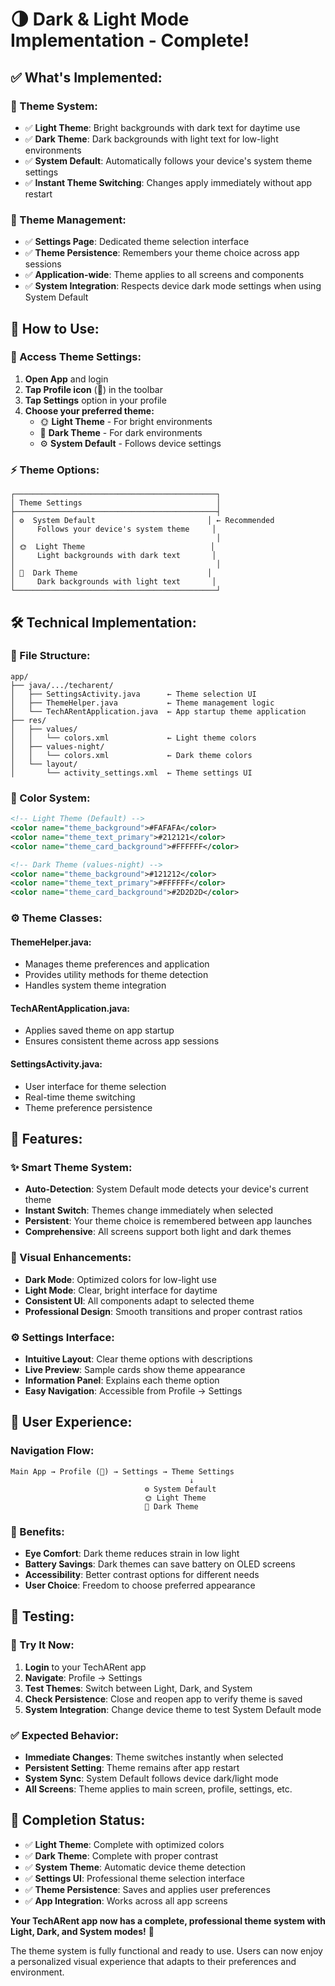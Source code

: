 # 🌗 Dark & Light Mode Implementation - Complete!

## ✅ **What's Implemented:**

### **🎨 Theme System:**
- ✅ **Light Theme**: Bright backgrounds with dark text for daytime use
- ✅ **Dark Theme**: Dark backgrounds with light text for low-light environments
- ✅ **System Default**: Automatically follows your device's system theme settings
- ✅ **Instant Theme Switching**: Changes apply immediately without app restart

### **📱 Theme Management:**
- ✅ **Settings Page**: Dedicated theme selection interface
- ✅ **Theme Persistence**: Remembers your theme choice across app sessions
- ✅ **Application-wide**: Theme applies to all screens and components
- ✅ **System Integration**: Respects device dark mode settings when using System Default

## 🎯 **How to Use:**

### **🔧 Access Theme Settings:**
1. **Open App** and login
2. **Tap Profile icon** (👤) in the toolbar
3. **Tap Settings** option in your profile
4. **Choose your preferred theme:**
   - 🌞 **Light Theme** - For bright environments
   - 🌙 **Dark Theme** - For dark environments  
   - ⚙️ **System Default** - Follows device settings

### **⚡ Theme Options:**

```
┌─────────────────────────────────────────────┐
│ Theme Settings                              │
├─────────────────────────────────────────────┤
│ ⚙️  System Default                         │ ← Recommended
│     Follows your device's system theme     │
│                                             │
│ 🌞  Light Theme                            │
│     Light backgrounds with dark text       │
│                                             │
│ 🌙  Dark Theme                             │
│     Dark backgrounds with light text       │
└─────────────────────────────────────────────┘
```

## 🛠️ **Technical Implementation:**

### **📂 File Structure:**
```
app/
├── java/.../techarent/
│   ├── SettingsActivity.java      ← Theme selection UI
│   ├── ThemeHelper.java           ← Theme management logic
│   └── TechARentApplication.java  ← App startup theme application
├── res/
│   ├── values/
│   │   └── colors.xml             ← Light theme colors
│   ├── values-night/
│   │   └── colors.xml             ← Dark theme colors
│   └── layout/
│       └── activity_settings.xml  ← Theme settings UI
```

### **🎨 Color System:**
```xml
<!-- Light Theme (Default) -->
<color name="theme_background">#FAFAFA</color>
<color name="theme_text_primary">#212121</color>
<color name="theme_card_background">#FFFFFF</color>

<!-- Dark Theme (values-night) -->
<color name="theme_background">#121212</color>
<color name="theme_text_primary">#FFFFFF</color>
<color name="theme_card_background">#2D2D2D</color>
```

### **⚙️ Theme Classes:**

#### **ThemeHelper.java:**
- Manages theme preferences and application
- Provides utility methods for theme detection
- Handles system theme integration

#### **TechARentApplication.java:**
- Applies saved theme on app startup
- Ensures consistent theme across app sessions

#### **SettingsActivity.java:**
- User interface for theme selection
- Real-time theme switching
- Theme preference persistence

## 🚀 **Features:**

### **✨ Smart Theme System:**
- **Auto-Detection**: System Default mode detects your device's current theme
- **Instant Switch**: Themes change immediately when selected
- **Persistent**: Your theme choice is remembered between app launches
- **Comprehensive**: All screens support both light and dark themes

### **🎨 Visual Enhancements:**
- **Dark Mode**: Optimized colors for low-light use
- **Light Mode**: Clear, bright interface for daytime
- **Consistent UI**: All components adapt to selected theme
- **Professional Design**: Smooth transitions and proper contrast ratios

### **⚙️ Settings Interface:**
- **Intuitive Layout**: Clear theme options with descriptions
- **Live Preview**: Sample cards show theme appearance
- **Information Panel**: Explains each theme option
- **Easy Navigation**: Accessible from Profile → Settings

## 🎯 **User Experience:**

### **Navigation Flow:**
```
Main App → Profile (👤) → Settings → Theme Settings
                                        ↓
                              ⚙️ System Default
                              🌞 Light Theme  
                              🌙 Dark Theme
```

### **🌟 Benefits:**
- **Eye Comfort**: Dark theme reduces strain in low light
- **Battery Savings**: Dark themes can save battery on OLED screens
- **Accessibility**: Better contrast options for different needs
- **User Choice**: Freedom to choose preferred appearance

## 📱 **Testing:**

### **🔧 Try It Now:**
1. **Login** to your TechARent app
2. **Navigate**: Profile → Settings
3. **Test Themes**: Switch between Light, Dark, and System
4. **Check Persistence**: Close and reopen app to verify theme is saved
5. **System Integration**: Change device theme to test System Default mode

### **✅ Expected Behavior:**
- **Immediate Changes**: Theme switches instantly when selected
- **Persistent Setting**: Theme remains after app restart
- **System Sync**: System Default follows device dark/light mode
- **All Screens**: Theme applies to main screen, profile, settings, etc.

## 🎉 **Completion Status:**

- ✅ **Light Theme**: Complete with optimized colors
- ✅ **Dark Theme**: Complete with proper contrast
- ✅ **System Theme**: Automatic device theme detection
- ✅ **Settings UI**: Professional theme selection interface
- ✅ **Theme Persistence**: Saves and applies user preferences
- ✅ **App Integration**: Works across all app screens

**Your TechARent app now has a complete, professional theme system with Light, Dark, and System modes!** 🚀

The theme system is fully functional and ready to use. Users can now enjoy a personalized visual experience that adapts to their preferences and environment.
